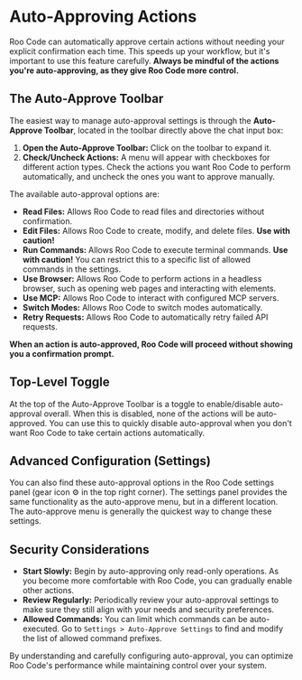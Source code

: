 # Auto-Approving Actions

Roo Code can automatically approve certain actions without needing your explicit confirmation each time. This speeds up your workflow, but it's important to use this feature carefully.  **Always be mindful of the actions you're auto-approving, as they give Roo Code more control.**

## The Auto-Approve Toolbar

The easiest way to manage auto-approval settings is through the **Auto-Approve Toolbar**, located in the toolbar directly above the chat input box:

1.  **Open the Auto-Approve Toolbar:** Click on the toolbar to expand it.
2.  **Check/Uncheck Actions:**  A menu will appear with checkboxes for different action types. Check the actions you want Roo Code to perform automatically, and uncheck the ones you want to approve manually.

The available auto-approval options are:

*   **Read Files:** Allows Roo Code to read files and directories without confirmation.
*   **Edit Files:** Allows Roo Code to create, modify, and delete files. **Use with caution!**
*   **Run Commands:** Allows Roo Code to execute terminal commands. **Use with caution!**  You can restrict this to a specific list of allowed commands in the settings.
*   **Use Browser:** Allows Roo Code to perform actions in a headless browser, such as opening web pages and interacting with elements.
*   **Use MCP:** Allows Roo Code to interact with configured MCP servers.
*   **Switch Modes:** Allows Roo Code to switch modes automatically.
*   **Retry Requests:** Allows Roo Code to automatically retry failed API requests.

**When an action is auto-approved, Roo Code will proceed without showing you a confirmation prompt.**

## Top-Level Toggle

At the top of the Auto-Approve Toolbar is a toggle to enable/disable auto-approval overall. When this is disabled, none of the actions will be auto-approved. You can use this to quickly disable auto-approval when you don't want Roo Code to take certain actions automatically.

## Advanced Configuration (Settings)

You can also find these auto-approval options in the Roo Code settings panel (gear icon ⚙️ in the top right corner).  The settings panel provides the same functionality as the auto-approve menu, but in a different location.  The auto-approve menu is generally the quickest way to change these settings.

## Security Considerations

*   **Start Slowly:** Begin by auto-approving only read-only operations.  As you become more comfortable with Roo Code, you can gradually enable other actions.
*   **Review Regularly:**  Periodically review your auto-approval settings to make sure they still align with your needs and security preferences.
* **Allowed Commands:** You can limit which commands can be auto-executed. Go to `Settings > Auto-Approve Settings` to find and modify the list of allowed command prefixes.

By understanding and carefully configuring auto-approval, you can optimize Roo Code's performance while maintaining control over your system.
